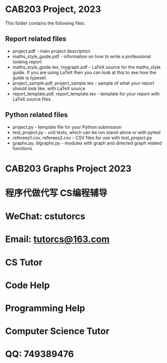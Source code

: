 # CAB203 Project, 2023


This folder contains the following files:


## Report related files

- project.pdf - main project description
- maths_style_guide.pdf - information on how to write a professional looking report 
- maths_style_guide.tex, mygraph.pdf - LaTeX source for the maths_style guide.  If you are using LaTeX then you can look at this to see how the guide is typeset.
- project_sample.pdf, project_sample.tex - sample of what your report should look like, with LaTeX source
- report_template.pdf, report_template.tex - template for your report with LaTeX source files

## Python related files

- project.py - template file for your Python submission
- test_project.py - unit tests, which can be run stand-alone or with pytest
- referees1.csv, referees2.csv - CSV files for use with test_project.py
- graphs.py, digraphs.py - modules with graph and directed graph related functions


# CAB203 Graphs Project 2023

# 程序代做代写 CS编程辅导

# WeChat: cstutorcs

# Email: tutorcs@163.com

# CS Tutor

# Code Help

# Programming Help

# Computer Science Tutor

# QQ: 749389476
